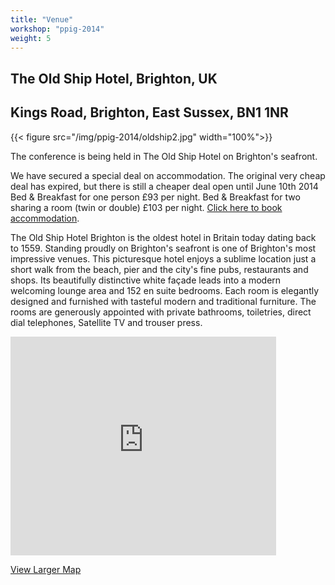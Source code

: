 ```yaml
---
title: "Venue"
workshop: "ppig-2014"
weight: 5
---
```


## The Old Ship Hotel, Brighton, UK
## Kings Road, Brighton, East Sussex, BN1 1NR

{{< figure src="/img/ppig-2014/oldship2.jpg" width="100%">}}

The conference is being held in The Old Ship Hotel on Brighton's seafront.

We have secured a special deal on accommodation. The original very cheap deal has expired, but there is still a cheaper deal open until June 10th 2014 Bed & Breakfast for one person £93 per night. Bed & Breakfast for two sharing a room (twin or double) £103 per night. [Click here to book accommodation](http://resweb.passkey.com/go/ppig14).

The Old Ship Hotel Brighton is the oldest hotel in Britain today dating back to 1559. Standing proudly on Brighton's seafront is one of Brighton's most impressive venues. This picturesque hotel enjoys a sublime location just a short walk from the beach, pier and the city's fine pubs, restaurants and shops. Its beautifully distinctive white façade leads into a modern welcoming lounge area and 152 en suite bedrooms. Each room is elegantly designed and furnished with tasteful modern and traditional furniture. The rooms are generously appointed with private bathrooms, toiletries, direct dial telephones, Satellite TV and trouser press.

<iframe width="425" height="350" frameborder="0" scrolling="no" marginheight="0" marginwidth="0" src="https://maps.google.co.uk/maps?q=BN1+1NR&amp;oe=utf-8&amp;client=firefox-a&amp;ie=UTF8&amp;hq=&amp;hnear=BN1+1NR,+United+Kingdom&amp;t=m&amp;z=14&amp;ll=50.820678,-0.141483&amp;output=embed"></iframe>

[View Larger Map](https://maps.google.co.uk/maps?q=BN1+1NR&oe=utf-8&client=firefox-a&ie=UTF8&hq=&hnear=BN1+1NR,+United+Kingdom&t=m&z=14&ll=50.820678,-0.141483&source=embed)

